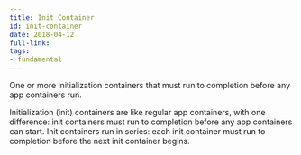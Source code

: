```yaml
---
title: Init Container
id: init-container
date: 2018-04-12
full-link: 
tags:
- fundamental 
---
```

 One or more initialization containers that must run to completion before any app containers run. 

<!--more--> 

Initialization (init) containers are like regular app containers, with one difference: init containers must run to completion before any app containers can start. Init containers run in series: each init container must run to completion before the next init container begins.  

